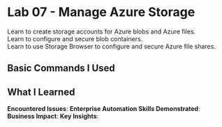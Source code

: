 # Lab 07 - Manage Azure Storage

Learn to create storage accounts for Azure blobs and Azure files.  
Learn to configure and secure blob containers.  
Learn to use Storage Browser to configure and secure Azure file shares.  

## Basic Commands I Used

## What I Learned

**Encountered Issues**: 
**Enterprise Automation Skills Demonstrated**: 
**Business Impact**: 
**Key Insights**: 